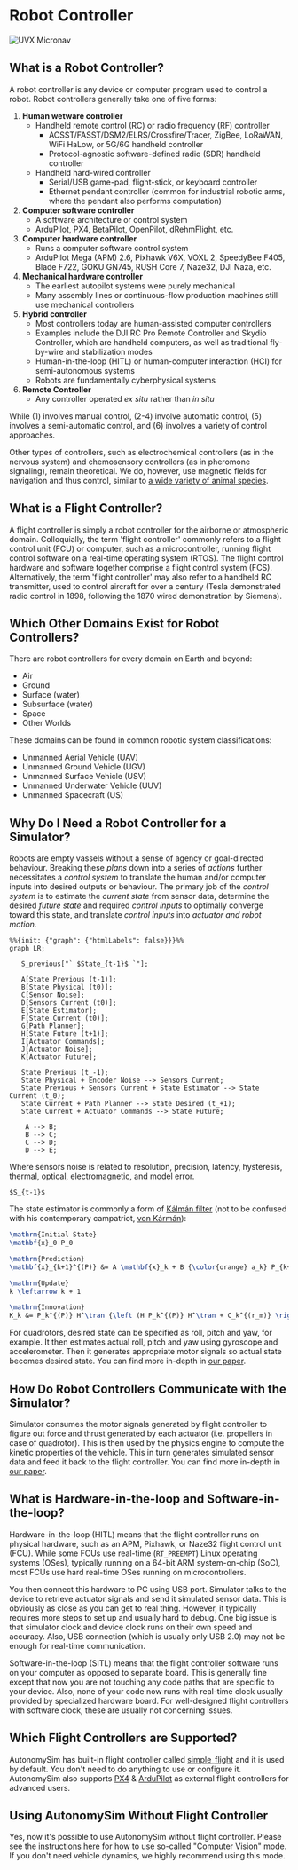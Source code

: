 # Robot Controller

![UVX Micronav](images\micronav_gcs.png "UVX Micronav")

## What is a Robot Controller?

A robot controller is any device or computer program used to control a robot. Robot controllers generally take one of five forms:

1. **Human wetware controller**
   - Handheld remote control (RC) or radio frequency (RF) controller
     - ACSST/FASST/DSM2/ELRS/Crossfire/Tracer, ZigBee, LoRaWAN, WiFi HaLow, or 5G/6G handheld controller
     - Protocol-agnostic software-defined radio (SDR) handheld controller
   - Handheld hard-wired controller
     - Serial/USB game-pad, flight-stick, or keyboard controller
     - Ethernet pendant controller (common for industrial robotic arms, where the pendant also performs computation)
2. **Computer software controller**
   - A software architecture or control system
   - ArduPilot, PX4, BetaPilot, OpenPilot, dRehmFlight, etc.
3. **Computer hardware controller**
   - Runs a computer software control system
   - ArduPilot Mega (APM) 2.6, Pixhawk V6X, VOXL 2, SpeedyBee F405, Blade F722, GOKU GN745, RUSH Core 7, Naze32, DJI Naza, etc.
4. **Mechanical hardware controller**
   - The earliest autopilot systems were purely mechanical
   - Many assembly lines or continuous-flow production machines still use mechanical controllers
5. **Hybrid controller**
   - Most controllers today are human-assisted computer controllers
   - Examples include the DJI RC Pro Remote Controller and Skydio Controller, which are handheld computers, as well as traditional fly-by-wire and stabilization modes
   - Human-in-the-loop (HITL) or human-computer interaction (HCI) for semi-autonomous systems
   - Robots are fundamentally cyberphysical systems
6. **Remote Controller**
   - Any controller operated _ex situ_ rather than _in situ_

While (1) involves manual control, (2-4) involve automatic control, (5) involves a semi-automatic control, and (6) involves a variety of control approaches.

Other types of controllers, such as electrochemical controllers (as in the nervous system) and chemosensory controllers (as in pheromone signaling), remain theoretical. We do, however, use magnetic fields for navigation and thus control, similar to [a wide variety of animal species](https://doi.org/10.1007%2Fs00359-021-01507-0).

## What is a Flight Controller?

A flight controller is simply a robot controller for the airborne or atmospheric domain. Colloquially, the term 'flight controller' commonly refers to a flight control unit (FCU) or computer, such as a microcontroller, running flight control software on a real-time operating system (RTOS). The flight control hardware and software together comprise a flight control system (FCS). Alternatively, the term 'flight controller' may also refer to a handheld RC transmitter, used to control aircraft for over a century (Tesla demonstrated radio control in 1898, following the 1870 wired demonstration by Siemens).

## Which Other Domains Exist for Robot Controllers?

There are robot controllers for every domain on Earth and beyond:

- Air
- Ground
- Surface (water)
- Subsurface (water)
- Space
- Other Worlds

These domains can be found in common robotic system classifications:

- Unmanned Aerial Vehicle (UAV)
- Unmanned Ground Vehicle (UGV)
- Unmanned Surface Vehicle (USV)
- Unmanned Underwater Vehicle (UUV)
- Unmanned Spacecraft (US)

## Why Do I Need a Robot Controller for a Simulator?

Robots are empty vassels without a sense of agency or goal-directed behaviour. Breaking these _plans_ down into a series of _actions_ further necessitates a _control system_ to translate the human and/or computer inputs into desired outputs or behaviour. The primary job of the _control system_ is to estimate the _current state_ from sensor data, determine the desired _future state_ and required _control inputs_ to optimally converge toward this state, and translate _control inputs_ into _actuator and robot motion_.

```mermaid
%%{init: {"graph": {"htmlLabels": false}}}%%
graph LR;

   S_previous["` $State_{t-1}$ `"];

   A[State Previous (t-1)];
   B[State Physical (t0)];
   C[Sensor Noise];
   D[Sensors Current (t0)];
   E[State Estimator];
   F[State Current (t0)];
   G[Path Planner];
   H[State Future (t+1)];
   I[Actuator Commands];
   J[Actuator Noise];
   K[Actuator Future];

   State Previous (t_-1);
   State Physical + Encoder Noise --> Sensors Current;
   State Previous + Sensors Current + State Estimator --> State Current (t_0);
   State Current + Path Planner --> State Desired (t_+1);
   State Current + Actuator Commands --> State Future;

    A --> B;
    B --> C;
    C --> D;
    D --> E;
```

Where sensors noise is related to resolution, precision, latency, hysteresis, thermal, optical, electromagnetic, and model error.

`$S_{t-1}$`

The state estimator is commonly a form of [Kálmán filter](https://arxiv.org/abs/1910.03558/) (not to be confused with his contemporary campatriot, [von Kármán](https://en.wikipedia.org/wiki/Theodore_von_K%C3%A1rm%C3%A1n)):

```latex
\mathrm{Initial State}
\mathbf{x}_0 P_0

\mathrm{Prediction}
\mathbf{x}_{k+1}^{(P)} &= A \mathbf{x}_k + B {\color{orange} a_k} P_{k+1}^{(P)} &= A P_k A^\tran + C_k^{(r_s)}

\mathrm{Update}
k \leftarrow k + 1

\mathrm{Innovation}
K_k &= P_k^{(P)} H^\tran {\left (H P_k^{(P)} H^\tran + C_k^{(r_m)} \right)}^{-1} {\color{blue} \mathbf{x}_k} &= (I - K_k H) \mathbf{x}_k^{(P)} + K_k {\color{orange} z_k}{\color{blue} P_k} &= (I - K_k H) P_k^{(P)}
```

For quadrotors, desired state can be specified as roll, pitch and yaw, for example. It then estimates actual roll, pitch and yaw using gyroscope and accelerometer. Then it generates appropriate motor signals so actual state becomes desired state. You can find more in-depth in [our paper](paper/main.pdf).

## How Do Robot Controllers Communicate with the Simulator?

Simulator consumes the motor signals generated by flight controller to figure out force and thrust generated by each actuator (i.e. propellers in case of quadrotor). This is then used by the physics engine to compute the kinetic properties of the vehicle. This in turn generates simulated sensor data and feed it back to the flight controller. You can find more in-depth in [our paper](paper/main.pdf).

## What is Hardware-in-the-loop and Software-in-the-loop?

Hardware-in-the-loop (HITL) means that the flight controller runs on physical hardware, such as an APM, Pixhawk, or Naze32 flight control unit (FCU). While some FCUs use real-time (`RT_PREEMPT`) Linux operating systems (OSes), typically running on a 64-bit ARM system-on-chip (SoC), most FCUs use hard real-time OSes running on microcontrollers.

You then connect this hardware to PC using USB port. Simulator talks to the device to retrieve actuator signals and send it simulated sensor data. This is obviously as close as you can get to real thing. However, it typically requires more steps to set up and usually hard to debug. One big issue is that simulator clock and device clock runs on their own speed and accuracy. Also, USB connection (which is usually only USB 2.0) may not be enough for real-time communication.

Software-in-the-loop (SITL) means that the flight controller software runs on your computer as opposed to separate board. This is generally fine except that now you are not touching any code paths that are specific to your device. Also, none of your code now runs with real-time clock usually provided by specialized hardware board. For well-designed flight controllers with software clock, these are usually not concerning issues.

## Which Flight Controllers are Supported?

AutonomySim has built-in flight controller called [simple_flight](simple_flight.md) and it is used by default. You don't need to do anything to use or configure it. AutonomySim also supports [PX4](px4_setup.md) & [ArduPilot](https://ardupilot.org/dev/docs/sitl-with-AutonomySim.html) as external flight controllers for advanced users.

## Using AutonomySim Without Flight Controller

Yes, now it's possible to use AutonomySim without flight controller. Please see the [instructions here](image_apis.md) for how to use so-called "Computer Vision" mode. If you don't need vehicle dynamics, we highly recommend using this mode.
